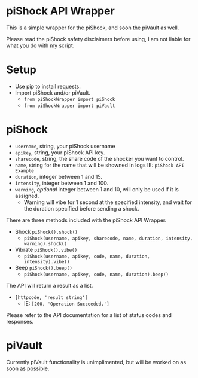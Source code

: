 # piShock API Wrapper
This is a simple wrapper for the piShock, and soon the piVault as well.

Please read the piShock safety disclaimers before using, I am not liable for what you do with my script.

# Setup
* Use pip to install requests.
* Import piShock and/or piVault.
  - `from piShockWrapper import piShock`
  - `from piShockWrapper import piVault`

# piShock
* `username`, string, your piShock username
* `apikey`, string, your piShock API key.
* `sharecode`, string, the share code of the shocker you want to control.
* `name`, string for the name that will be showned in logs IE: `piShock API Example`
* `duration`, integer between 1 and 15.
* `intensity`, integer between 1 and 100.
* `warning`, *optional* integer between 1 and 10, will only be used if it is assigned.
  - Warning will vibe for 1 second at the specified intensity, and wait for the duration specified before sending a shock.

There are three methods included with the piShock API Wrapper.
* Shock `piShock().shock()`
  - `piShock(username, apikey, sharecode, name, duration, intensity, warning).shock()`
* Vibrate `piShock().vibe()`
  - `piShock(username, apikey, code, name, duration, intensity).vibe()`
* Beep `piShock().beep()`
  - `piShock(username, apikey, code, name, duration).beep()`

The API will return a result as a list.
* `[httpcode, 'result string']`
  - IE: `[200, 'Operation Succeeded.']`

Please refer to the API documentation for a list of status codes and responses.

# piVault
Currently piVault functionality is unimplimented, but will be worked on as soon as possible.